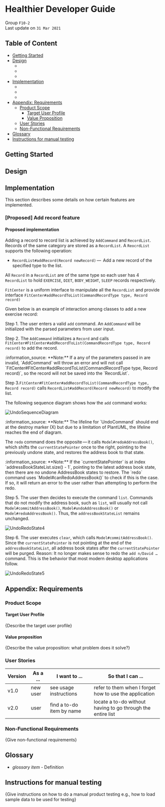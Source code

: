 # Healthier Developer Guide

Group `F10-2`  
Last update on `31 Mar 2021`

## Table of Content

- [Getting Started](#getting-started)
- [Design](#design)
    - []()
    - []()
    - []()
- [Implementation](#implementation)
    - []()
    - []()
    - []()
- [Appendix: Requirements](#appendix-requirements)
    - [Product Scope](#product-scope)
        - [Target User Profile](#target-user-profile)
        - [Value Proposition](#value-proposition)
    - [User Stories](#user-stories)
    - [Non-Functional Requirements](#non-functional-requirements)
- [Glossary](#glossary)
- [Instructions for manual testing](#instructions-for-manual-testing)



## Getting Started



## Design



## Implementation

This section describes some details on how certain features are implemented.

### [Proposed] Add record feature

#### Proposed implementation

Adding a record to record list is achieved by `AddCommand` and `RecordList`. Records of the same category are stored as a `RecordList`. A `ReocrdList` supports the following operation:

* `RecordList#addRecord(Record newRecord)` —  Add a new record of the specified type to the list.

All `Record` in a `RecordList` are of the same type so each user has 4 `RecordList` to hold `EXERCISE`, `DIET`, `BODY_WEIGHT`, `SLEEP` records respectively.

`FitCenter` is a uniform interface to manipulate all the `RecordList` and provide interface `FitCenter#addRecordToList(CommandRecordType type, Record record)`

Given below is an example of interaction among classes to add a new exercise record:

Step 1. The user enters a valid `add` command. An `AddCommand` will be initialized with the parsed parameters from user input.

Step 2. The `AddCommand` initializes a `Record` and calls `FitCenter#FitCenter#addRecordToList(CommandRecordType type, Record record)` to add the record.

<div markdown="span" class="alert alert-info">:information_source: **Note:** If a any of the parameters passed in are invalid, `AddCommand` will throw an error and will not call `FitCenter#FitCenter#addRecordToList(CommandRecordType type, Record record)`, so the record will not be saved into the `RecordList`.

</div>

Step 3.`FitCenter#FitCenter#addRecordToList(CommandRecordType type, Record record)` calls `RecordList#addRecord(Record newRecord)` to modify the list.

The following sequence diagram shows how the `add` command works:

![UndoSequenceDiagram](images/UndoSequenceDiagram.png)

<div markdown="span" class="alert alert-info">:information_source: **Note:** The lifeline for `UndoCommand` should end at the destroy marker (X) but due to a limitation of PlantUML, the lifeline reaches the end of diagram.

</div>

The `redo` command does the opposite — it calls `Model#redoAddressBook()`, which shifts the `currentStatePointer` once to the right, pointing to the previously undone state, and restores the address book to that state.

<div markdown="span" class="alert alert-info">:information_source: **Note:** If the `currentStatePointer` is at index `addressBookStateList.size() - 1`, pointing to the latest address book state, then there are no undone AddressBook states to restore. The `redo` command uses `Model#canRedoAddressBook()` to check if this is the case. If so, it will return an error to the user rather than attempting to perform the redo.

</div>

Step 5. The user then decides to execute the command `list`. Commands that do not modify the address book, such as `list`, will usually not call `Model#commitAddressBook()`, `Model#undoAddressBook()` or `Model#redoAddressBook()`. Thus, the `addressBookStateList` remains unchanged.

![UndoRedoState4](images/UndoRedoState4.png)

Step 6. The user executes `clear`, which calls `Model#commitAddressBook()`. Since the `currentStatePointer` is not pointing at the end of the `addressBookStateList`, all address book states after the `currentStatePointer` will be purged. Reason: It no longer makes sense to redo the `add n/David …​` command. This is the behavior that most modern desktop applications follow.

![UndoRedoState5](images/UndoRedoState5.png)


## Appendix: Requirements

### Product Scope

#### Target User Profile

{Describe the target user profile}

#### Value proposition

{Describe the value proposition: what problem does it solve?}

### User Stories

|Version| As a ... | I want to ... | So that I can ...|
|--------|----------|---------------|------------------|
|v1.0|new user|see usage instructions|refer to them when I forget how to use the application|
|v2.0|user|find a to-do item by name|locate a to-do without having to go through the entire list|

### Non-Functional Requirements

{Give non-functional requirements}

## Glossary

* *glossary item* - Definition

## Instructions for manual testing

{Give instructions on how to do a manual product testing e.g., how to load sample data to be used for testing}
